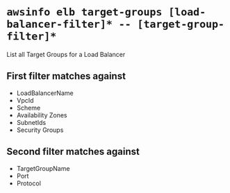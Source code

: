 # `awsinfo elb target-groups [load-balancer-filter]* -- [target-group-filter]*`

List all Target Groups for a Load Balancer

## First filter matches against

* LoadBalancerName
* VpcId
* Scheme
* Availability Zones
* SubnetIds
* Security Groups

## Second filter matches against

* TargetGroupName
* Port
* Protocol
